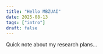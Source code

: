 ```yaml
---
title: "Hello MBZUAI"
date: 2025-08-13
tags: ["intro"]
draft: false
---
```


Quick note about my research plans…
